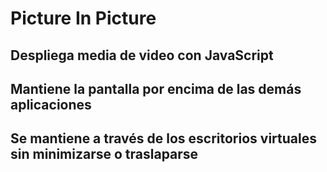 # Picture In Picture

## Despliega media de video con JavaScript
## Mantiene la pantalla por encima de las demás aplicaciones
## Se mantiene a través de los escritorios virtuales sin minimizarse o traslaparse
